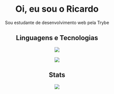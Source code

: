 <h1 align="center">Oi, eu sou o Ricardo</h1>
<p align="center">Sou estudante de desenvolvimento web pela Trybe</p>

<h2 align="center">Linguagens e Tecnologias</h2>
<p align="center">
  <div align="center">
    <img src="https://skillicons.dev/icons?i=go,typescript,html,react,tailwind,nodejs,mysql,express"/>
    <br></br>
    <img src="https://skillicons.dev/icons?i=css,vim,linux,bash,git,vscode"/>
  </div>
</p>

<h2 align="center">Stats</h2>
<p align="center"><a href="#">
    <img src="https://github-readme-stats.vercel.app/api/top-langs/?username=ricardoraposo&layout=compact&theme=aura_dark&count_private=true&hide_border=true&bg_color=0d1117">
</a></p>
